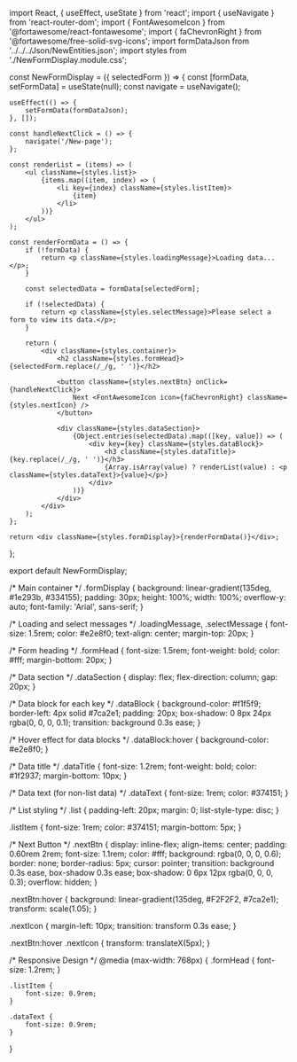 import React, { useEffect, useState } from 'react';
import { useNavigate } from 'react-router-dom'; 
import { FontAwesomeIcon } from '@fortawesome/react-fontawesome';
import { faChevronRight } from '@fortawesome/free-solid-svg-icons';
import formDataJson from '../../../Json/NewEntities.json'; 
import styles from './NewFormDisplay.module.css';

const NewFormDisplay = ({ selectedForm }) => {
    const [formData, setFormData] = useState(null);
    const navigate = useNavigate();

    useEffect(() => {
        setFormData(formDataJson);
    }, []);

    const handleNextClick = () => {
        navigate('/New-page');
    };

    const renderList = (items) => (
        <ul className={styles.list}>
            {items.map((item, index) => (
                <li key={index} className={styles.listItem}>
                    {item}
                </li>
            ))}
        </ul>
    );

    const renderFormData = () => {
        if (!formData) {
            return <p className={styles.loadingMessage}>Loading data...</p>;
        }

        const selectedData = formData[selectedForm];

        if (!selectedData) {
            return <p className={styles.selectMessage}>Please select a form to view its data.</p>;
        }

        return (
            <div className={styles.container}>
                <h2 className={styles.formHead}>{selectedForm.replace(/_/g, ' ')}</h2>

                <button className={styles.nextBtn} onClick={handleNextClick}>
                    Next <FontAwesomeIcon icon={faChevronRight} className={styles.nextIcon} />
                </button>

                <div className={styles.dataSection}>
                    {Object.entries(selectedData).map(([key, value]) => (
                        <div key={key} className={styles.dataBlock}>
                            <h3 className={styles.dataTitle}>{key.replace(/_/g, ' ')}</h3>
                            {Array.isArray(value) ? renderList(value) : <p className={styles.dataText}>{value}</p>}
                        </div>
                    ))}
                </div>
            </div>
        );
    };

    return <div className={styles.formDisplay}>{renderFormData()}</div>;
};

export default NewFormDisplay;





/* Main container */
.formDisplay {
    background: linear-gradient(135deg, #1e293b, #334155);
    padding: 30px;
    height: 100%;
    width: 100%;
    overflow-y: auto;
    font-family: 'Arial', sans-serif;
}

/* Loading and select messages */
.loadingMessage,
.selectMessage {
    font-size: 1.5rem;
    color: #e2e8f0;
    text-align: center;
    margin-top: 20px;
}

/* Form heading */
.formHead {
    font-size: 1.5rem;
    font-weight: bold;
    color: #fff;
    margin-bottom: 20px;
}

/* Data section */
.dataSection {
    display: flex;
    flex-direction: column;
    gap: 20px;
}

/* Data block for each key */
.dataBlock {
    background-color: #f1f5f9;
    border-left: 4px solid #7ca2e1;
    padding: 20px;
    box-shadow: 0 8px 24px rgba(0, 0, 0, 0.1);
    transition: background 0.3s ease;
}

/* Hover effect for data blocks */
.dataBlock:hover {
    background-color: #e2e8f0;
}

/* Data title */
.dataTitle {
    font-size: 1.2rem;
    font-weight: bold;
    color: #1f2937;
    margin-bottom: 10px;
}

/* Data text (for non-list data) */
.dataText {
    font-size: 1rem;
    color: #374151;
}

/* List styling */
.list {
    padding-left: 20px;
    margin: 0;
    list-style-type: disc;
}

.listItem {
    font-size: 1rem;
    color: #374151;
    margin-bottom: 5px;
}

/* Next Button */
.nextBtn {
    display: inline-flex;
    align-items: center;
    padding: 0.60rem 2rem;
    font-size: 1.1rem;
    color: #fff;
    background: rgba(0, 0, 0, 0.6);
    border: none;
    border-radius: 5px;
    cursor: pointer;
    transition: background 0.3s ease, box-shadow 0.3s ease;
    box-shadow: 0 6px 12px rgba(0, 0, 0, 0.3);
    overflow: hidden;
}

.nextBtn:hover {
    background: linear-gradient(135deg, #F2F2F2, #7ca2e1);
    transform: scale(1.05);
}

.nextIcon {
    margin-left: 10px;
    transition: transform 0.3s ease;
}

.nextBtn:hover .nextIcon {
    transform: translateX(5px);
}

/* Responsive Design */
@media (max-width: 768px) {
    .formHead {
        font-size: 1.2rem;
    }

    .listItem {
        font-size: 0.9rem;
    }

    .dataText {
        font-size: 0.9rem;
    }
}
